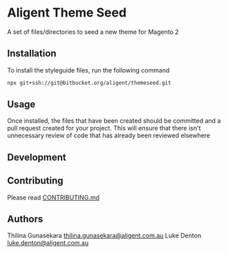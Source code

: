 # Aligent Theme Seed

A set of files/directories to seed a new theme for Magento 2

## Installation

To install the styleguide files, run the following command

```bash
npx git+ssh://git@bitbucket.org/aligent/themeseed.git
```

## Usage

Once installed, the files that have been created should be committed and a pull request created for your project. This will ensure that there isn't unnecessary review of code that has already been reviewed elsewhere

## Development

## Contributing
Please read [CONTRIBUTING.md](https://bitbucket.org/aligent/themeseed/src/master/CONTRIBUTING.md)

## Authors
Thilina Gunasekara <thilina.gunasekara@aligent.com.au>
Luke Denton <luke.denton@aligent.com.au>